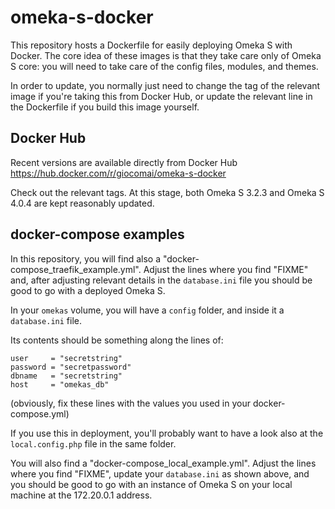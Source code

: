 # omeka-s-docker

This repository hosts a Dockerfile for easily deploying Omeka S with Docker. The core idea of these images is that they take care only of Omeka S core: you will need to take care of the config files, modules, and themes. 

In order to update, you normally just need to change the tag of the relevant image if you're taking this from Docker Hub, or update the relevant line in the Dockerfile if you build this image yourself. 

## Docker Hub

Recent versions are available directly from Docker Hub  https://hub.docker.com/r/giocomai/omeka-s-docker

Check out the relevant tags. At this stage, both Omeka S 3.2.3 and Omeka S 4.0.4 are kept reasonably updated. 

## docker-compose examples

In this repository, you will find also a "docker-compose_traefik_example.yml". Adjust the lines where you find "FIXME" and, after adjusting relevant details in the `database.ini` file you should be good to go with a deployed Omeka S. 

In your `omekas` volume, you will have a `config` folder, and inside it a `database.ini` file.

Its contents should be something along the lines of:

```
user     = "secretstring"
password = "secretpassword"
dbname   = "secretstring"
host     = "omekas_db"
```
(obviously, fix these lines with the values you used in your docker-compose.yml)

If you use this in deployment, you'll probably want to have a look also at the `local.config.php` file in the same folder.

You will also find a "docker-compose_local_example.yml".  Adjust the lines where you find "FIXME", update your `database.ini` as shown above, and you should be good to go with an instance of Omeka S on your local machine at the 172.20.0.1 address. 

